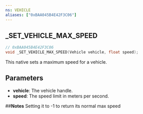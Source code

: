 ```yaml
---
ns: VEHICLE
aliases: ["0xBAA045B4E42F3C06"]
---
```

## _SET_VEHICLE_MAX_SPEED

```c
// 0xBAA045B4E42F3C06
void _SET_VEHICLE_MAX_SPEED(Vehicle vehicle, float speed);
```

This native sets a maximum speed for a vehicle.

## Parameters
* **vehicle**: The vehicle handle.
* **speed**: The speed limit in meters per second.

##**Notes**
Setting it to -1 to return its normal max speed
